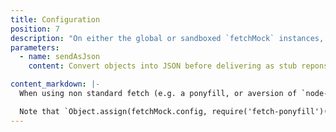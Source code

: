 ```yaml
---
title: Configuration
position: 7
description: "On either the global or sandboxed `fetchMock` instances, the following config options can be set by setting properties on `fetchMock.config`. Many can also be overridden on individual calls to `.mock()`"
parameters:
  - name: sendAsJson
    content: Convert objects into JSON before delivering as stub reponses. Can be useful to set to `false` globally if e.g. dealing with a lot of non-text responses. If `true`, will also add a `content-type: application/json` header [default: `true`]

content_markdown: |-
  When using non standard fetch (e.g. a ponyfill, or aversion of `node-fetch` other than the one bundled with `fetch-mock`) or an alternative Promise implementation, this will configure fetch-mock to use your chosen implementations.

  Note that `Object.assign(fetchMock.config, require('fetch-ponyfill')())` will configure fetch-mock to use all of fetch-ponyfill's classes. In most cases, it should only be necessary to set this once before any tests run.
---
```

